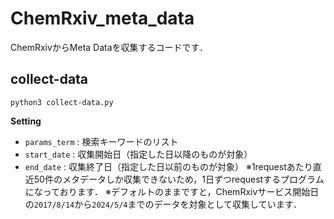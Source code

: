 # ChemRxiv_meta_data
ChemRxivからMeta Dataを収集するコードです．

## collect-data
```
python3 collect-data.py
```
**Setting**
- `params_term` : 検索キーワードのリスト
- `start_date` : 収集開始日（指定した日以降のものが対象）
- `end_date` : 収集終了日（指定した日以前のものが対象）
※1requestあたり直近50件のメタデータしか収集できないため，1日ずつrequestするプログラムになっております．
※デフォルトのままですと，ChemRxivサービス開始日の`2017/8/14`から`2024/5/4`までのデータを対象として収集しています．

